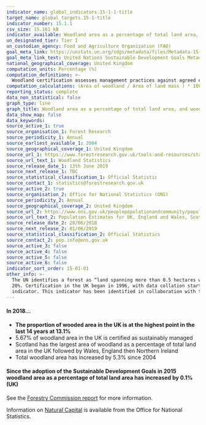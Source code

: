 ```yaml
---
indicator_name: global_indicators.15-1-1-title
target_name: global_targets.15-1-title
indicator_number: 15.1.1
csv_size: 15.161 kB
indicator_available: Woodland area as a percentage of total land area, and woodland area certified as sustainably managed as a percentage of total land area
un_designated_tier: Tier I
un_custodian_agency: Food and Agriculture Organization (FAO)
goal_meta_link: https://unstats.un.org/sdgs/metadata/files/Metadata-15-01-01.pdf
goal_meta_link_text: United Nations Sustainable Development Goals Metadata (PDF 379 KB)
national_geographical_coverage: United Kingdom
computation_units: Percentage (%)
computation_definitions: >-
  Woodland certification assesses management practices against agreed environmental standards. Certification requires that wood products are harvested legally and sustainably, and that important wildlife habitats are identified and are not negatively impacted by management.
computation_calculations: (Area of woodland / Area of land mass ) * 100 OR (Area of certified woodland / Area of land mass ) * 100
reporting_status: complete
data_non_statistical: false
graph_type: line
graph_title: Woodland area as a percentage of total land area, and woodland area certified as sustainably managed as a percentage of total land area 
data_show_map: false
data_keywords:  
source_active_1: true
source_organisation_1: Forest Research
source_periodicity_1: Annual
source_earliest_available_1: 2004
source_geographical_coverage_1: United Kingdom
source_url_1: https://www.forestresearch.gov.uk/tools-and-resources/statistics/statistics-by-topic/woodland-statistics/
source_url_text_1: Woodland Statistics
source_release_date_1: 13th June 2019
source_next_release_1: TBC
source_statistical_classification_1: Official Statistic 
source_contact_1: statistics@forestresearch.gov.uk
source_active_2: true
source_organisation_2: Office for National Statistics (ONS)
source_periodicity_2: Annual
source_geographical_coverage_2: United Kingdom
source_url_2: https://www.ons.gov.uk/peoplepopulationandcommunity/populationandmigration/populationestimates/datasets/populationestimatesforukenglandandwalesscotlandandnorthernireland
source_url_text_2: Population Estimates for UK, England and Wales, Scotland and Northern Ireland
source_release_date_2: 28/06/2018
source_next_release_2: 01/06/2019
source_statistical_classification_2: Official Statistics
source_contact_2: pop.info@ons.gov.uk
source_active_3: false
source_active_4: false
source_active_5: false
source_active_6: false
indicator_sort_order: 15-01-01
other_info: >-
  The UN identifies a forest as “land spanning more than 0.5 hectares with trees higher than 5 meters and a canopy cover of more than 10 percent, or trees able to reach these thresholds in situ". The definition used in the UK calculations only counts areas where the canopy covers more than
  20%. Certification in the UK began in 1996, with data collation starting in 2001, becoming a regular annual collation in 2004. New certificates may relate to existing woodland that was not previously certified, or to newly planted areas. Data follows the UN specification for this
  indicator. This indicator has been identified in collaboration with topic experts.
---
```

####  **In 2018...**

<ul>
<li><strong>The proportion of wooded area in the UK is at the highest point in the last 14 years at 13.1%</strong></li>
<li>5.67% of woodland area in the UK is certified as sustainably managed</li>
<li>Scotland has the largest area of woodland as a percentage of total land area in the UK followed by Wales, England then Northern Ireland</li>
<li>Total woodland area has increased by 5.3% since 2004</li>
</ul>

#### **Since the adoption of the Sustainable Development Goals in 2015 woodland area as a percentage of total land area has increased by 0.1% (UK)**

See the [Forestry Commission report](https://www.forestresearch.gov.uk/tools-and-resources/statistics/forestry-statistics/) for more information.

Information on [Natural Capital](https://www.ons.gov.uk/economy/environmentalaccounts/bulletins/uknaturalcapital/landandhabitatecosystemaccounts#ecosystem-accounts-for-woodland/) is available from the Office for National Statistics.